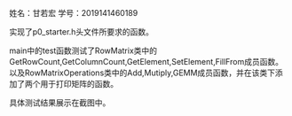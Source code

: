 姓名：甘若宏 学号：2019141460189

实现了p0_starter.h头文件所要求的函数。

main中的test函数测试了RowMatrix类中的GetRowCount,GetColumnCount,GetElement,SetElement,FillFrom成员函数。以及RowMatrixOperations类中的Add,Mutiply,GEMM成员函数，并在该类下添加了两个用于打印矩阵的函数。

具体测试结果展示在截图中。
